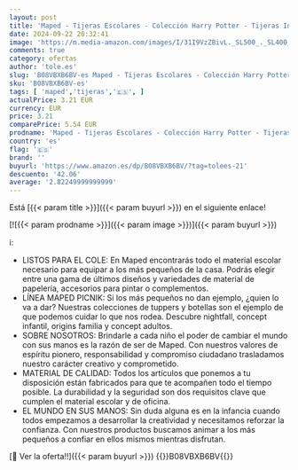 ```yaml
---
layout: post
title: 'Maped - Tijeras Escolares - Colección Harry Potter - Tijeras Infantiles Simétricas de 13 cm - Diseño Lúdico - Agarre Ergonómico con Asas Suaves - Puntas Redondas'
date: 2024-09-22 20:32:41
image: 'https://m.media-amazon.com/images/I/31I9VzZBivL._SL500_._SL400_.jpg'
comments: true
category: ofertas
author: 'tole.es'
slug: 'B08VBXB6BV-es Maped - Tijeras Escolares - Colección Harry Potter -...'
sku: 'B08VBXB6BV-es'
tags: [ 'maped','tijeras','🇪🇸', ]
actualPrice: 3.21 EUR
currency: EUR
price: 3.21
comparePrice: 5.54 EUR
prodname: 'Maped - Tijeras Escolares - Colección Harry Potter - Tijeras Infantiles Simétricas de 13 cm - Diseño Lúdico - Agarre Ergonómico con Asas Suaves - Puntas Redondas'
country: 'es'
flag: '🇪🇸'
brand: ''
buyurl: 'https://www.amazon.es/dp/B08VBXB6BV/?tag=tolees-21'
descuento: '42.06'
average: '2.82249999999999'
---
```


Está [{{< param title >}}]({{< param buyurl >}}) en el siguiente enlace!

[![{{< param prodname >}}]({{< param image >}})]({{< param buyurl >}})

ℹ️:

- LISTOS PARA EL COLE: En Maped encontrarás todo el material escolar necesario para equipar a los más pequeños de la casa. Podrás elegir entre una gama de últimos diseños y variedades de material de papelería, accesorios para pintar o complementos.
- LÍNEA MAPED PICNIK: Si los más pequeños no dan ejemplo, ¿quien lo va a dar? Nuestras colecciones de tuppers y botellas son el ejemplo de que podemos cuidar lo que nos rodea. Descubre nightfall, concept infantil, origins familia y concept adultos.
- SOBRE NOSOTROS: Brindarle a cada niño el poder de cambiar el mundo con sus manos es la razón de ser de Maped. Con nuestros valores de espíritu pionero, responsabilidad y compromiso ciudadano trasladamos nuestro carácter creativo y comprometido.
- MATERIAL DE CALIDAD: Todos los artículos que ponemos a tu disposición están fabricados para que te acompañen todo el tiempo posible. La durabilidad y la seguridad son dos requisitos clave que cumplen el material escolar y de oficina.
- EL MUNDO EN SUS MANOS: Sin duda alguna es en la infancia cuando todos empezamos a desarrollar la creatividad y necesitamos reforzar la confianza. Con nuestros productos buscamos animar a los más pequeños a confiar en ellos mismos mientras disfrutan.

[🛒 Ver la oferta!!]({{< param buyurl >}})
{{<world>}}B08VBXB6BV{{</world>}}
